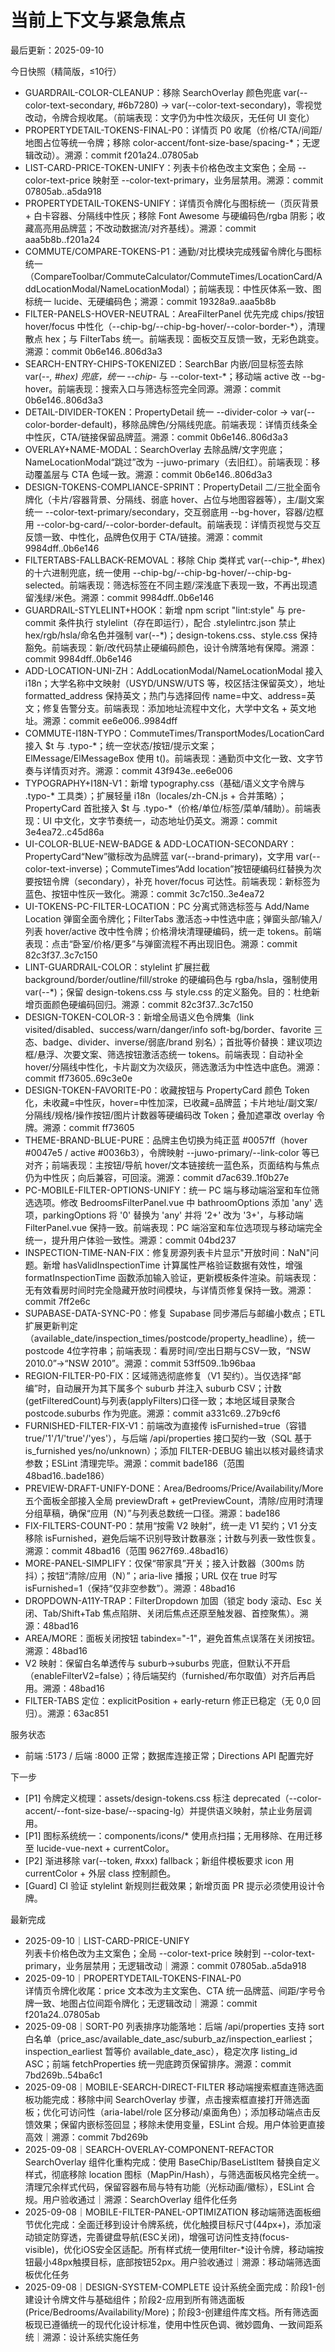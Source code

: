 # 当前上下文与紧急焦点
最后更新：2025-09-10

今日快照（精简版，≤10行）
- GUARDRAIL-COLOR-CLEANUP：移除 SearchOverlay 颜色兜底 var(--color-text-secondary, #6b7280) → var(--color-text-secondary)，零视觉改动，令牌合规收尾。（前端表现：文字仍为中性次级灰，无任何 UI 变化）
- PROPERTYDETAIL-TOKENS-FINAL-P0：详情页 P0 收尾（价格/CTA/间距/地图占位等统一令牌；移除 color-accent/font-size-base/spacing-*；无逻辑改动）。溯源：commit f201a24..07805ab
- LIST-CARD-PRICE-TOKEN-UNIFY：列表卡价格色改主文案色；全局 --color-text-price 映射至 --color-text-primary，业务层禁用。溯源：commit 07805ab..a5da918
- PROPERTYDETAIL-TOKENS-UNIFY：详情页令牌化与图标统一（页灰背景 + 白卡容器、分隔线中性灰；移除 Font Awesome 与硬编码色/rgba 阴影；收藏高亮用品牌蓝；不改动数据流/对齐基线）。溯源：commit aaa5b8b..f201a24
- COMMUTE/COMPARE-TOKENS-P1：通勤/对比模块完成残留令牌化与图标统一（CompareToolbar/CommuteCalculator/CommuteTimes/LocationCard/AddLocationModal/NameLocationModal）；前端表现：中性灰体系一致、图标统一 lucide、无硬编码色；溯源：commit 19328a9..aaa5b8b
- FILTER-PANELS-HOVER-NEUTRAL：AreaFilterPanel 优先完成 chips/按钮 hover/focus 中性化（--chip-bg/--chip-bg-hover/--color-border-*），清理散点 hex；与 FilterTabs 统一。前端表现：面板交互反馈一致，无彩色跳变。溯源：commit 0b6e146..806d3a3
- SEARCH-ENTRY-CHIPS-TOKENIZED：SearchBar 内嵌/回显标签去除 var(--*, #hex) 兜底，统一 --chip-* 与 --color-text-*；移动端 active 改 --bg-hover。前端表现：搜索入口与筛选标签完全同源。溯源：commit 0b6e146..806d3a3
- DETAIL-DIVIDER-TOKEN：PropertyDetail 统一 --divider-color → var(--color-border-default)，移除品牌色/分隔线兜底。前端表现：详情页线条全中性灰，CTA/链接保留品牌蓝。溯源：commit 0b6e146..806d3a3
- OVERLAY+NAME-MODAL：SearchOverlay 去除品牌/文字兜底；NameLocationModal“跳过”改为 --juwo-primary（去旧红）。前端表现：移动覆盖层与 CTA 色域一致。溯源：commit 0b6e146..806d3a3
- DESIGN-TOKENS-COMPLIANCE-SPRINT：PropertyDetail 二/三批全面令牌化（卡片/容器背景、分隔线、弱底 hover、占位与地图容器等），主/副文案统一 --color-text-primary/secondary，交互弱底用 --bg-hover，容器/边框用 --color-bg-card/--color-border-default。前端表现：详情页视觉与交互反馈一致、中性化，品牌色仅用于 CTA/链接。溯源：commit 9984dff..0b6e146
- FILTERTABS-FALLBACK-REMOVAL：移除 Chip 类样式 var(--chip-*, #hex) 的十六进制兜底，统一使用 --chip-bg/--chip-bg-hover/--chip-bg-selected。前端表现：筛选标签在不同主题/深浅底下表现一致，不再出现遗留浅绿/米色。溯源：commit 9984dff..0b6e146
- GUARDRAIL-STYLELINT+HOOK：新增 npm script "lint:style" 与 pre-commit 条件执行 stylelint（存在即运行），配合 .stylelintrc.json 禁止 hex/rgb/hsla/命名色并强制 var(--*)；design-tokens.css、style.css 保持豁免。前端表现：新/改代码禁止硬编码颜色，设计令牌落地有保障。溯源：commit 9984dff..0b6e146
- ADD-LOCATION-UNI-ZH：AddLocationModal/NameLocationModal 接入 i18n；大学名称中文映射（USYD/UNSW/UTS 等，校区括注保留英文），地址 formatted_address 保持英文；热门与选择回传 name=中文、address=英文；修复告警分支。前端表现：添加地址流程中文化，大学中文名 + 英文地址。溯源：commit ee6e006..9984dff
- COMMUTE-I18N-TYPO：CommuteTimes/TransportModes/LocationCard 接入 $t 与 .typo-*；统一空状态/按钮/提示文案；ElMessage/ElMessageBox 使用 t()。前端表现：通勤页中文化一致、文字节奏与详情页对齐。溯源：commit 43f943e..ee6e006
- TYPOGRAPHY+I18N-V1：新增 typography.css（基础/语义文字令牌与 .typo-* 工具类）；扩展轻量 i18n（locales/zh-CN.js + 合并策略）；PropertyCard 首批接入 $t 与 .typo-*（价格/单位/标签/菜单/辅助）。前端表现：UI 中文化，文字节奏统一，动态地址仍英文。溯源：commit 3e4ea72..c45d86a
- UI-COLOR-BLUE-NEW-BADGE & ADD-LOCATION-SECONDARY：PropertyCard“New”徽标改为品牌蓝 var(--brand-primary)，文字用 var(--color-text-inverse)；CommuteTimes“Add location”按钮硬编码红替换为次要按钮令牌（secondary），补充 hover/focus 可达性。前端表现：新标签为蓝色、按钮中性灰一致化。溯源：commit 3c7c150..3e4ea72
- UI-TOKENS-PC-FILTER-LOCATION：PC 分离式筛选标签与 Add/Name Location 弹窗全面令牌化；FilterTabs 激活态→中性选中底；弹窗头部/输入/列表 hover/active 改中性令牌；价格滑块清理硬编码，统一走 tokens。前端表现：点击“卧室/价格/更多”与弹窗流程不再出现旧色。溯源：commit 82c3f37..3c7c150
- LINT-GUARDRAIL-COLOR：stylelint 扩展拦截 background/border/outline/fill/stroke 的硬编码色与 rgba/hsla，强制使用 var(--*)；保留 design-tokens.css 与 style.css 的定义豁免。目的：杜绝新增页面颜色硬编码回归。溯源：commit 82c3f37..3c7c150
- DESIGN-TOKEN-COLOR-3：新增全局语义色令牌集（link visited/disabled、success/warn/danger/info soft-bg/border、favorite 三态、badge、divider、inverse/弱底/brand 别名）；首批等价替换：建议项边框/悬浮、次要文案、筛选按钮激活态统一 tokens。前端表现：自动补全 hover/分隔线中性化，卡片副文为次级灰，筛选激活为中性选中底色。溯源：commit ff73605..69c3e0e
- DESIGN-TOKEN-FAVORITE-P0：收藏按钮与 PropertyCard 颜色 Token 化，未收藏=中性灰，hover=中性加深，已收藏=品牌蓝；卡片地址/副文案/分隔线/规格/操作按钮/图片计数器等硬编码改 Token；叠加遮罩改 overlay 令牌。溯源：commit ff73605
- THEME-BRAND-BLUE-PURE：品牌主色切换为纯正蓝 #0057ff（hover #0047e5 / active #0036b3），令牌映射 --juwo-primary/--link-color 等已对齐；前端表现：主按钮/导航 hover/文本链接统一蓝色系，页面结构与焦点仍为中性灰；向后兼容，可回滚。溯源：commit d7ac639..1f0b27e
- PC-MOBILE-FILTER-OPTIONS-UNIFY：统一 PC 端与移动端浴室和车位筛选选项。修改 BedroomsFilterPanel.vue 中 bathroomOptions 添加 'any' 选项，parkingOptions 将 '0' 替换为 'any' 并将 '2+' 改为 '3+'，与移动端 FilterPanel.vue 保持一致。前端表现：PC 端浴室和车位选项现与移动端完全统一，提升用户体验一致性。溯源：commit 04bd237
- INSPECTION-TIME-NAN-FIX：修复房源列表卡片显示"开放时间：NaN"问题。新增 hasValidInspectionTime 计算属性严格验证数据有效性，增强 formatInspectionTime 函数添加输入验证，更新模板条件渲染。前端表现：无有效看房时间时完全隐藏开放时间模块，与详情页修复保持一致。溯源：commit 7ff2e6c
- SUPABASE-DATA-SYNC-P0：修复 Supabase 同步滞后与邮编小数点；ETL 扩展更新判定（available_date/inspection_times/postcode/property_headline），统一 postcode 4位字符串；前端表现：看房时间/空出日期与CSV一致，“NSW 2010.0”→“NSW 2010”。溯源：commit 53ff509..1b96baa
- REGION-FILTER-P0-FIX：区域筛选彻底修复（V1 契约）。当仅选择“邮编”时，自动展开为其下属多个 suburb 并注入 suburb CSV；计数(getFilteredCount)与列表(applyFilters)口径一致；本地区域目录聚合 postcode.suburbs 作为兜底。溯源：commit a331c69..27b9cf6
- FURNISHED-FILTER-FIX-V1：前端改为直接传 isFurnished=true（容错 true/'1'/1/'true'/'yes'），与后端 /api/properties 接口契约一致（SQL 基于 is_furnished yes/no/unknown）；添加 FILTER-DEBUG 输出以核对最终请求参数；ESLint 清理完毕。溯源：commit bade186（范围 48bad16..bade186）
- PREVIEW-DRAFT-UNIFY-DONE：Area/Bedrooms/Price/Availability/More 五个面板全部接入全局 previewDraft + getPreviewCount，清除/应用时清理分组草稿，确保“应用（N）”与列表总数统一口径。溯源：bade186
- FIX-FILTERS-COUNT-P0：禁用“按需 V2 映射”，统一走 V1 契约；V1 分支移除 isFurnished，避免后端不识别导致计数暴涨；计数与列表一致性恢复。溯源：commit 48bad16（范围 9627f69..48bad16）
- MORE-PANEL-SIMPLIFY：仅保“带家具”开关；接入计数器（300ms 防抖）；按钮“清除/应用（N）”；aria-live 播报；URL 仅在 true 时写 isFurnished=1（保持“仅非空参数”）。溯源：48bad16
- DROPDOWN-A11Y-TRAP：FilterDropdown 加固（锁定 body 滚动、Esc 关闭、Tab/Shift+Tab 焦点陷阱、关闭后焦点还原至触发器、首控聚焦）。溯源：48bad16
- AREA/MORE：面板关闭按钮 tabindex="-1"，避免首焦点误落在关闭按钮。溯源：48bad16
- V2 映射：保留白名单透传与 suburb→suburbs 兜底，但默认不开启（enableFilterV2=false）；待后端契约（furnished/布尔取值）对齐后再启用。溯源：48bad16
- FILTER-TABS 定位：explicitPosition + early-return 修正已稳定（无 0,0 回归）。溯源：63ac851

服务状态
- 前端 :5173 / 后端 :8000 正常；数据库连接正常；Directions API 配置完好

下一步
- [P1] 令牌定义梳理：assets/design-tokens.css 标注 deprecated（--color-accent/--font-size-base/--spacing-lg）并提供语义映射，禁止业务层调用。
- [P1] 图标系统统一：components/icons/* 使用点扫描；无用移除、在用迁移至 lucide-vue-next + currentColor。
- [P2] 渐进移除 var(--token, #xxx) fallback；新组件模板要求 icon 用 currentColor + 外层 class 控制颜色。
- [Guard] CI 验证 stylelint 新规则拦截效果；新增页面 PR 提示必须使用设计令牌。

最新完成
- 2025-09-10｜LIST-CARD-PRICE-UNIFY  
  列表卡价格色改为主文案色；全局 --color-text-price 映射到 --color-text-primary，业务层禁用；无逻辑改动｜溯源：commit 07805ab..a5da918
- 2025-09-10｜PROPERTYDETAIL-TOKENS-FINAL-P0  
  详情页令牌化收尾：price 文本改为主文案色、CTA 统一品牌蓝、间距/字号令牌一致、地图占位间距令牌化；无逻辑改动｜溯源：commit f201a24..07805ab
- 2025-09-08｜SORT-P0
  列表排序功能落地：后端 /api/properties 支持 sort 白名单（price_asc/available_date_asc/suburb_az/inspection_earliest；inspection_earliest 暂等价 available_date_asc），稳定次序 listing_id ASC；前端 fetchProperties 统一兜底跨页保留排序。溯源：commit 7bd269b..54ba6c1
- 2025-09-08｜MOBILE-SEARCH-DIRECT-FILTER
  移动端搜索框直连筛选面板功能完成：移除中间 SearchOverlay 步骤，点击搜索框直接打开筛选面板；优化可访问性（aria-label/role 区分移动/桌面角色）；添加移动端点击反馈效果；保留内嵌标签回显；移除未使用变量，ESLint 合规。用户体验更直接高效｜溯源：commit 7bd269b
- 2025-09-08｜SEARCH-OVERLAY-COMPONENT-REFACTOR
  SearchOverlay 组件化重构完成：使用 BaseChip/BaseListItem 替换自定义样式，彻底移除 location 图标（MapPin/Hash），与筛选面板风格完全统一。清理冗余样式代码，保留容器布局与特有功能（光标动画/徽标），ESLint 合规。用户验收通过｜溯源：SearchOverlay 组件化任务
- 2025-09-08｜MOBILE-FILTER-PANEL-OPTIMIZATION
  移动端筛选面板细节优化完成：全面迁移到设计令牌系统，优化触摸目标尺寸(44px+)，添加滚动锁定防穿透，完善键盘导航(ESC关闭)，增强可访问性支持(focus-visible)，优化iOS安全区适配。所有样式统一使用filter-*设计令牌，移动端按钮最小48px触摸目标，底部按钮52px。用户验收通过｜溯源：移动端筛选面板优化任务
- 2025-09-08｜DESIGN-SYSTEM-COMPLETE
  设计系统全面完成：阶段1-创建设计令牌文件与基础组件；阶段2-应用到所有筛选面板(Price/Bedrooms/Availability/More)；阶段3-创建组件库文档。所有筛选面板现已遵循统一的现代化设计标准，使用中性灰色调、微妙圆角、一致间距系统｜溯源：设计系统实施任务
